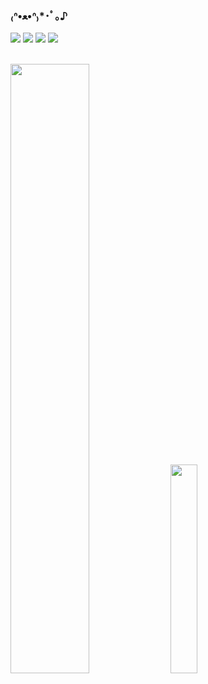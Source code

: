 ### ₍ᐢ•ﻌ•ᐢ₎*･ﾟ｡♪

<!--Badge-->
<a href="https://youjuice.github.io/" target="_blank"><img src="https://img.shields.io/badge/Github_Blog-EA4AAA?style=plastic&logo=GithubSponsors&logoColor=white"/></a>
<a href="mailto:yooju000326@gmail.com" target="_blank"><img src="https://img.shields.io/badge/Gmail-EA4335?style=plastic&logo=Gmail&logoColor=white"/></a>
<a href="http://www.instagram.com/foenrwn" target="_blank"><img src="https://img.shields.io/badge/Instagram-E4405F?style=plastic&logo=Instagram&logoColor=white"/></a>
<a href="https://blog.naver.com/dbwn_fav" target="_blank"><img src="https://img.shields.io/badge/Blog-03C75A?style=plastic&logo=Naver&logoColor=white"/></a>
<br></br>
<!--Stat-->
<a href="https://github.com/anuraghazra/github-readme-stats">
  <img src="https://github-readme-stats.vercel.app/api?username=youjuice&show_icons=true&theme=catppuccin_latte&hide=issues,contribs&custom_title=Yuju's&nbsp;Github&nbsp;Stats&nbsp;🩵" width=50%/></a>
<a href="https://github.com/anuraghazra/github-readme-stats">
  <img src="https://github-readme-stats.vercel.app/api/top-langs/?username=youjuice&layout=compact&theme=catppuccin_latte" width=29.3%/></a>
